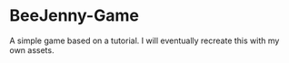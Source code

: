 # BeeJenny-Game
A simple game based on a tutorial. I will eventually recreate this with my own assets.
